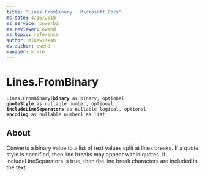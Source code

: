 ```yaml
---
title: "Lines.FromBinary | Microsoft Docs"
ms.date: 4/16/2018
ms.service: powerbi
ms.reviewer: owend
ms.topic: reference
author: minewiskan
ms.author: owend
manager: kfile
---
```

# Lines.FromBinary
<code>Lines.FromBinary(**binary** as binary, optional **quoteStyle** as nullable number, optional **includeLineSeparators** as nullable logical, optional **encoding** as nullable number) as list</code>

## About
Converts a binary value to a list of text values split at lines breaks. If a quote style is specified, then line breaks may appear within quotes. If includeLineSeparators is true, then the line break characters are included in the text.